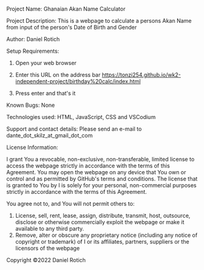 Project Name: Ghanaian Akan Name Calculator

Project Description: This is a webpage to calculate a persons Akan Name from input of the person's Date of Birth and Gender

Author: Daniel Rotich

Setup Requirements:

1. Open your web browser

2. Enter this URL on the address bar https://tonzi254.github.io/wk2-independent-project/birthday%20calc/index.html

3. Press enter and that's it

Known Bugs: None

Technologies used: HTML, JavaScript, CSS and VSCodium

Support and contact details: Please send an e-mail to dante_dot_skilz_at_gmail_dot_com

License Information:

I grant You a revocable, non-exclusive, non-transferable, limited license to access the webpage strictly in accordance with the terms of this Agreement. You may open the webpage on any device that You own or control and as permitted by GitHub's terms and conditions. The license that is granted to You by I is solely for your personal, non-commercial purposes strictly in accordance with the terms of this Agreement.

You agree not to, and You will not permit others to:

1. License, sell, rent, lease, assign, distribute, transmit, host, outsource, disclose or otherwise commercially exploit the webpage or make it available to any third party.
2. Remove, alter or obscure any proprietary notice (including any notice of copyright or trademark) of I or its affiliates, partners, suppliers or the licensors of the webpage


Copyright ©2022 Daniel Rotich 
